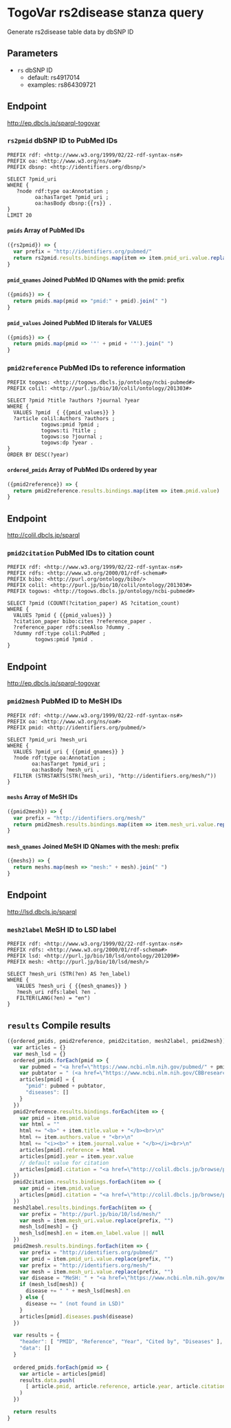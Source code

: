 # TogoVar rs2disease stanza query

Generate rs2disease table data by dbSNP ID

## Parameters

* `rs` dbSNP ID
  * default: rs4917014
  * examples: rs864309721

## Endpoint

http://ep.dbcls.jp/sparql-togovar

### `rs2pmid` dbSNP ID to PubMed IDs

```sparql
PREFIX rdf: <http://www.w3.org/1999/02/22-rdf-syntax-ns#>
PREFIX oa: <http://www.w3.org/ns/oa#>
PREFIX dbsnp: <http://identifiers.org/dbsnp/>

SELECT ?pmid_uri
WHERE {
   ?node rdf:type oa:Annotation ;
         oa:hasTarget ?pmid_uri ;
         oa:hasBody dbsnp:{{rs}} .
}
LIMIT 20
```

#### `pmids` Array of PubMed IDs

```javascript
({rs2pmid}) => {
  var prefix = "http://identifiers.org/pubmed/"
  return rs2pmid.results.bindings.map(item => item.pmid_uri.value.replace(prefix, ""))
}
```

#### `pmid_qnames` Joined PubMed ID QNames with the pmid: prefix

```javascript
({pmids}) => {
  return pmids.map(pmid => "pmid:" + pmid).join(" ")
}
```

#### `pmid_values` Joined PubMed ID literals for VALUES

```javascript
({pmids}) => {
  return pmids.map(pmid => '"' + pmid + '"').join(" ")
}
```

### `pmid2reference` PubMed IDs to reference information

```sparql
PREFIX togows: <http://togows.dbcls.jp/ontology/ncbi-pubmed#>
PREFIX colil: <http://purl.jp/bio/10/colil/ontology/201303#>

SELECT ?pmid ?title ?authors ?journal ?year
WHERE {
  VALUES ?pmid  { {{pmid_values}} }
  ?article colil:Authors ?authors ;
           togows:pmid ?pmid ;
           togows:ti ?title ;
           togows:so ?journal ;
           togows:dp ?year .
}
ORDER BY DESC(?year)
```

#### `ordered_pmids` Array of PubMed IDs ordered by year

```javascript
({pmid2reference}) => {
  return pmid2reference.results.bindings.map(item => item.pmid.value)
}
```

## Endpoint

http://colil.dbcls.jp/sparql

### `pmid2citation` PubMed IDs to citation count

```sparql
PREFIX rdf: <http://www.w3.org/1999/02/22-rdf-syntax-ns#>
PREFIX rdfs: <http://www.w3.org/2000/01/rdf-schema#>
PREFIX bibo: <http://purl.org/ontology/bibo/>
PREFIX colil: <http://purl.jp/bio/10/colil/ontology/201303#>
PREFIX togows: <http://togows.dbcls.jp/ontology/ncbi-pubmed#>

SELECT ?pmid (COUNT(?citation_paper) AS ?citation_count)
WHERE {
  VALUES ?pmid { {{pmid_values}} }
  ?citation_paper bibo:cites ?reference_paper .
  ?reference_paper rdfs:seeAlso ?dummy .
  ?dummy rdf:type colil:PubMed ;
         togows:pmid ?pmid .
}
```

## Endpoint

http://ep.dbcls.jp/sparql-togovar

### `pmid2mesh` PubMed ID to MeSH IDs

```sparql
PREFIX rdf: <http://www.w3.org/1999/02/22-rdf-syntax-ns#>
PREFIX oa: <http://www.w3.org/ns/oa#>
PREFIX pmid: <http://identifiers.org/pubmed/>

SELECT ?pmid_uri ?mesh_uri
WHERE {
  VALUES ?pmid_uri { {{pmid_qnames}} }
  ?node rdf:type oa:Annotation ;
        oa:hasTarget ?pmid_uri ;
        oa:hasBody ?mesh_uri .
  FILTER (STRSTARTS(STR(?mesh_uri), "http://identifiers.org/mesh/"))
}
```

#### `meshs` Array of MeSH IDs

```javascript
({pmid2mesh}) => {
  var prefix = "http://identifiers.org/mesh/"
  return pmid2mesh.results.bindings.map(item => item.mesh_uri.value.replace(prefix, ""))
}
```

#### `mesh_qnames` Joined MeSH ID QNames with the mesh: prefix

```javascript
({meshs}) => {
  return meshs.map(mesh => "mesh:" + mesh).join(" ")
}
```

## Endpoint

http://lsd.dbcls.jp/sparql

### `mesh2label` MeSH ID to LSD label

```sparql
PREFIX rdf: <http://www.w3.org/1999/02/22-rdf-syntax-ns#>
PREFIX rdfs: <http://www.w3.org/2000/01/rdf-schema#>
PREFIX lsd: <http://purl.jp/bio/10/lsd/ontology/201209#>
PREFIX mesh: <http://purl.jp/bio/10/lsd/mesh/>

SELECT ?mesh_uri (STR(?en) AS ?en_label)
WHERE {
   VALUES ?mesh_uri { {{mesh_qnames}} }
   ?mesh_uri rdfs:label ?en .
   FILTER(LANG(?en) = "en")
}
```

## `results` Compile results

```javascript
({ordered_pmids, pmid2reference, pmid2citation, mesh2label, pmid2mesh}) => {
  var articles = {}
  var mesh_lsd = {}
  ordered_pmids.forEach(pmid => {
    var pubmed = "<a href=\"https://www.ncbi.nlm.nih.gov/pubmed/" + pmid + "\">" + pmid + "</a>"
    var pubtator = " (<a href=\"https://www.ncbi.nlm.nih.gov/CBBresearch/Lu/Demo/PubTator/curator_identifier.cgi?pmid=" + pmid + "&Gene_display=1&Disease_display=1&Mutation_display=1&Species_display=1&Chemical_display=1\">PubTator</a>)"
    articles[pmid] = {
      "pmid": pubmed + pubtator,
      "diseases": []
    }
  })
  pmid2reference.results.bindings.forEach(item => {
    var pmid = item.pmid.value
    var html = ""
    html += "<b>" + item.title.value + "</b><br>\n"
    html += item.authors.value + "<br>\n"
    html += "<i><b>" + item.journal.value + "</b></i><br>\n"
    articles[pmid].reference = html
    articles[pmid].year = item.year.value
    // default value for citation
    articles[pmid].citation = "<a href=\"http://colil.dbcls.jp/browse/papers/" + pmid + "/\">" + 0 + "</a>"
  })
  pmid2citation.results.bindings.forEach(item => {
    var pmid = item.pmid.value
    articles[pmid].citation = "<a href=\"http://colil.dbcls.jp/browse/papers/" + pmid + "/\">" + item.citation_count.value + "</a>"
  })
  mesh2label.results.bindings.forEach(item => {
    var prefix = "http://purl.jp/bio/10/lsd/mesh/"
    var mesh = item.mesh_uri.value.replace(prefix, "")
    mesh_lsd[mesh] = {}
    mesh_lsd[mesh].en = item.en_label.value || null
  })
  pmid2mesh.results.bindings.forEach(item => {
    var prefix = "http://identifiers.org/pubmed/"
    var pmid = item.pmid_uri.value.replace(prefix, "")
    var prefix = "http://identifiers.org/mesh/"
    var mesh = item.mesh_uri.value.replace(prefix, "")
    var disease = "MeSH: " + "<a href=\"https://www.ncbi.nlm.nih.gov/mesh/?term=" + mesh + "\">" + mesh + "</a>"
    if (mesh_lsd[mesh]) {
      disease += " " + mesh_lsd[mesh].en
    } else {
      disease += " (not found in LSD)"
    }
    articles[pmid].diseases.push(disease)
  })

  var results = {
    "header": [ "PMID", "Reference", "Year", "Cited by", "Diseases" ],
    "data": []
  }
  
  ordered_pmids.forEach(pmid => {
    var article = articles[pmid]
    results.data.push(
      [ article.pmid, article.reference, article.year, article.citation, article.diseases ]
    )
  })

  return results
}
```
